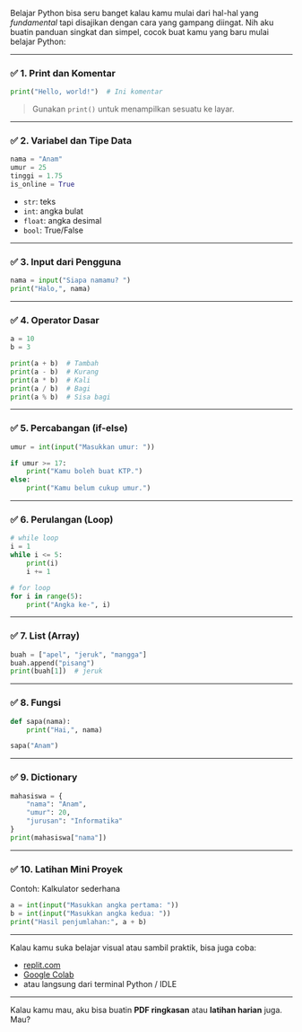 Belajar Python bisa seru banget kalau kamu mulai dari hal-hal yang *fundamental* tapi disajikan dengan cara yang gampang diingat. Nih aku buatin panduan singkat dan simpel, cocok buat kamu yang baru mulai belajar Python:

---

### ✅ 1. **Print dan Komentar**
```python
print("Hello, world!")  # Ini komentar
```
> Gunakan `print()` untuk menampilkan sesuatu ke layar.

---

### ✅ 2. **Variabel dan Tipe Data**
```python
nama = "Anam"
umur = 25
tinggi = 1.75
is_online = True
```
- `str`: teks
- `int`: angka bulat
- `float`: angka desimal
- `bool`: True/False

---

### ✅ 3. **Input dari Pengguna**
```python
nama = input("Siapa namamu? ")
print("Halo,", nama)
```

---

### ✅ 4. **Operator Dasar**
```python
a = 10
b = 3

print(a + b)  # Tambah
print(a - b)  # Kurang
print(a * b)  # Kali
print(a / b)  # Bagi
print(a % b)  # Sisa bagi
```

---

### ✅ 5. **Percabangan (if-else)**
```python
umur = int(input("Masukkan umur: "))

if umur >= 17:
    print("Kamu boleh buat KTP.")
else:
    print("Kamu belum cukup umur.")
```

---

### ✅ 6. **Perulangan (Loop)**
```python
# while loop
i = 1
while i <= 5:
    print(i)
    i += 1

# for loop
for i in range(5):
    print("Angka ke-", i)
```

---

### ✅ 7. **List (Array)**
```python
buah = ["apel", "jeruk", "mangga"]
buah.append("pisang")
print(buah[1])  # jeruk
```

---

### ✅ 8. **Fungsi**
```python
def sapa(nama):
    print("Hai,", nama)

sapa("Anam")
```

---

### ✅ 9. **Dictionary**
```python
mahasiswa = {
    "nama": "Anam",
    "umur": 20,
    "jurusan": "Informatika"
}
print(mahasiswa["nama"])
```

---

### ✅ 10. **Latihan Mini Proyek**
Contoh: Kalkulator sederhana
```python
a = int(input("Masukkan angka pertama: "))
b = int(input("Masukkan angka kedua: "))
print("Hasil penjumlahan:", a + b)
```

---

Kalau kamu suka belajar visual atau sambil praktik, bisa juga coba:
- [replit.com](https://replit.com)
- [Google Colab](https://colab.research.google.com)
- atau langsung dari terminal Python / IDLE

---

Kalau kamu mau, aku bisa buatin **PDF ringkasan** atau **latihan harian** juga. Mau?
